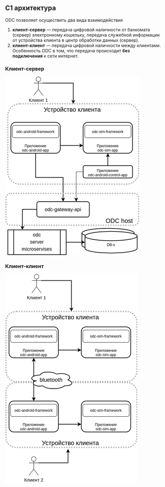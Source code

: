 ## C1 архитектура

ODC позволяет осуществить два вида взаимодействия
1. **клиент-сервер** — передача цифровой наличности от банкомата (сервер) электронному кошельку, передача служебной информации от устройства клиента 
в центр обработки данных (сервер).
1. **клиент-клиент** — передача цифровой наличности между клиентами. 
Особенность ODC в том, что передача происходит **без подключения** к сети интернет.


### Клиент-сервер
![Client-Server](/diagrams/C1-client-server.png)



### Клиент-клиент

![Client-Server](/diagrams/C1-client-client.png)
